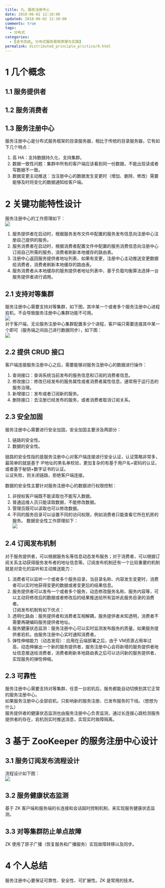 ```yaml
---
title: 九、服务注册中心
date: 2018-06-02 12:10:00
updated: 2018-06-02 12:10:00
comments: true
tags:
  - 分布式
categories: 
  - [读书总结, 分布式服务框架原理与实践]
permalink: distributed_principle_prictice/9.html    
---
```


# 1 几个概念

## 1.1 服务提供者

## 1.2 服务消费者

## 1.3 服务注册中心

服务注册中心是分布式服务框架的目录服务器，相比于传统的目录服务器，它有如下几个特点：  
1. 高 HA：支持数据持久化、支持集群。
2. 数据一致性问题：集群中所有的客户端应该看到同一份数据，不能出现读或者写数据不一致。
3. 数据变更主动推送：当注册中心的数据发生变更时（增加、删除、修改）需要能够及时将变化的数据通知给客户端。

# 2 关键功能特性设计

服务注册中心的工作原理如下：  
![][1]  
1. 服务提供者在启动时，根据服务发布文件中配置的服务发布信息向注册中心注册自己提供的服务。
2. 服务消费者在启动时，根据消费者配置文件中配置的服务消费信息向注册中心订阅自己所需的服务，消费者刷新本地缓存的路由表。
3. 注册中心返回服务提供者地址列表，如果有变更，注册中心主动推送变更数据给消费者，消费者刷新本地缓存的路由表。
4. 服务消费者从本地缓存的服务提供者地址列表中，基于负载均衡算法选择一台服务提供者进行调用。

## 2.1 支持对等集群

服务注册中心需要支持对等集群，如下图，其中某一个或者多个服务注册中心进程宕机，不会导致服务注册中心集群功能不可用。  
![][2]  
对于客户端，无论服务注册中心集群配置多少个进程，客户端只需要连接其中某一个即可（服务端之间自己进行数据同步），如下图：  
![][3]

## 2.2 提供 CRUD 接口

客户端连接服务注册中心之后，需要能够对服务注册中心的数据进行操作：
1. 查询接口：查询系统当前发布的服务信息和订阅的消费者信息。
2. 修改接口：修改已经发布的服务属性或者消费者属性信息，通常用于运行态的服务治理。
3. 新增接口：发布或者订阅新的服务。
4. 删除接口：去注册已经发布的服务，或者消费者取消订阅关系。

## 2.3 安全加固

服务注册中心需要进行安全加固，安全加固主要涉及两部分：  
1. 链路的安全性。
2. 数据的安全性。
  
链路的安全性指的是服务注册中心对客户端连接进行安全认证，认证策略非常多，最简单的就是基于 IP地址的黑名单校验，更加复杂的有基于用户名+密码的认证，或者基于秘钥+数字证书的认证。  
认证失败，则关闭链路，拒绝客户端连接。  
  
数据的安全性主要针对服务注册中心的数据进行权限控制：  
1. 非授权客户端既不能读取也不能写入数据。
2. 普通运维人员只能读取数据，不能修改数据。
3. 管理员既可以读取也可以修改数据。
4. 不同的服务目录可以设置不同的访问权限，例如消费者只能查看它所在机房的服务。
数据安全性工作原理如下：  
![][4]

## 2.4 订阅发布机制

对于服务提供者，可以根据服务名等信息动态发布服务；对于消费者，可以根据订阅关系主动获得服务发布者的地址信息等。订阅发布机制还有一个比较重要的机制就是对变化的监听和主动推送能力：
1. 消费者可以监听一个或者多个服务目录，当目录名称、内容发生变更时，消费者可以实时地获得变更的数据或者变更后的结果信息。
2. 服务提供者可以发布一个或者多个服务，动态修改服务名称、服务内容等，可以主动将修改后的数据或者修改后的结果推送给所有监听此服务目录的消费者。  
订阅发布机制有如下优点：  
1. 透明化路由：服务提供者和消费者互相解耦，服务提供者未知透明，消费者不需要再硬编码服务提供者地址。
2. 服务健康状态监测：服务注册中心可以实时监测发布服务的质量，如果服务提供者宕机，由服务注册中心实时通知消费者。
3. 弹性伸缩能力（动态发现）：应用在云端部署之后，由于 VM资源占用率过高，动态伸展出一个新的服务提供者，服务注册中心会将新增的服务提供者地址信息推送给消费者，消费者刷新本地路由表之后可以访问新的服务提供者，实现服务的弹性伸缩。

## 2.3 可靠性

服务注册中心需要支持对等集群，任意一台宕机后，服务都能自动切换到其它正常的服务注册中心。  
如果服务注册中心全部宕机，只影响新的服务注册、已发布服务的下线。（想想为什么）  
服务提供者的健康状态监测也由服务注册中心负责监测，通过长连接心跳检测服务提供者的存在，宕机则实时推送消息，实现实时故障隔离。

# 3 基于 ZooKeeper 的服务注册中心设计

## 3.1 服务订阅发布流程设计

流程设计如下图：  
![][5]

## 3.2 服务健康状态监测

基于 ZK 客户端和服务端的长连接和会话超时控制机制，来实现服务健康状态监测。

## 3.3 对等集群防止单点故障

ZK 使用了原子广播（恢复服务和广播服务）实现故障转移以及同步。

# 4 个人总结

服务注册中心要保证可靠性、安全性、可扩展性。ZK 是常用的技术。

[1]:http://leran2deeplearnjavawebtech.oss-cn-beijing.aliyuncs.com/learn/distributed_principle_prictice/9_1.png
[2]:http://leran2deeplearnjavawebtech.oss-cn-beijing.aliyuncs.com/learn/distributed_principle_prictice/9_2.png
[3]:http://leran2deeplearnjavawebtech.oss-cn-beijing.aliyuncs.com/learn/distributed_principle_prictice/9_3.png
[4]:http://leran2deeplearnjavawebtech.oss-cn-beijing.aliyuncs.com/learn/distributed_principle_prictice/9_4.png
[5]:http://leran2deeplearnjavawebtech.oss-cn-beijing.aliyuncs.com/learn/distributed_principle_prictice/9_5.png